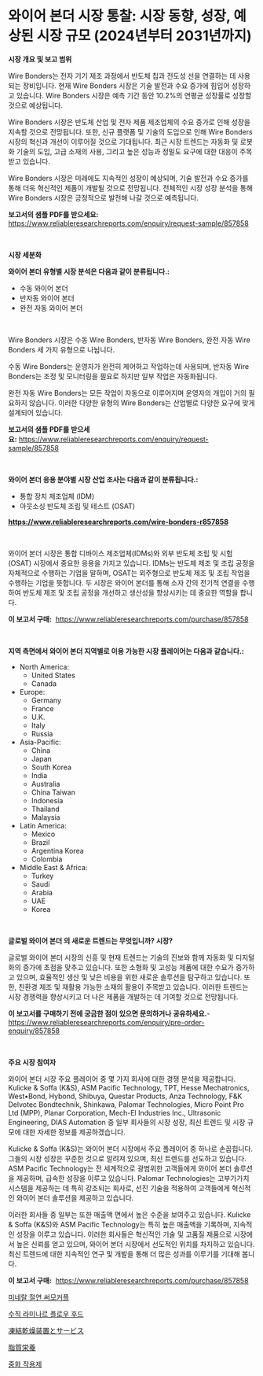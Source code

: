 <p><h1>와이어 본더 시장 통찰: 시장 동향, 성장, 예상된 시장 규모 (2024년부터 2031년까지)</h1></p><p><strong>시장 개요 및 보고 범위</strong></p>
<p><p>Wire Bonders는 전자 기기 제조 과정에서 반도체 칩과 전도성 선을 연결하는 데 사용되는 장비입니다. 현재 Wire Bonders 시장은 기술 발전과 수요 증가에 힘입어 성장하고 있습니다. Wire Bonders 시장은 예측 기간 동안 10.2%의 연평균 성장률로 성장할 것으로 예상됩니다.</p><p>Wire Bonders 시장은 반도체 산업 및 전자 제품 제조업체의 수요 증가로 인해 성장을 지속할 것으로 전망됩니다. 또한, 신규 플랫폼 및 기술의 도입으로 인해 Wire Bonders 시장의 혁신과 개선이 이루어질 것으로 기대됩니다. 최근 시장 트렌드는 자동화 및 로봇화 기술의 도입, 고급 소재의 사용, 그리고 높은 성능과 정밀도 요구에 대한 대응이 주목받고 있습니다.</p><p>Wire Bonders 시장은 미래에도 지속적인 성장이 예상되며, 기술 발전과 수요 증가를 통해 더욱 혁신적인 제품이 개발될 것으로 전망됩니다. 전체적인 시장 성장 분석을 통해 Wire Bonders 시장은 긍정적으로 발전해 나갈 것으로 예측됩니다.</p></p>
<p><strong>보고서의 샘플 PDF를 받으세요:</strong> <a href="https://www.reliableresearchreports.com/enquiry/request-sample/857858">https://www.reliableresearchreports.com/enquiry/request-sample/857858</a></p>
<p>&nbsp;</p>
<p><strong>시장 세분화</strong></p>
<p><strong>와이어 본더 유형별 시장 분석은 다음과 같이 분류됩니다.:</strong></p>
<p><ul><li>수동 와이어 본더</li><li>반자동 와이어 본더</li><li>완전 자동 와이어 본더</li></ul></p>
<p>&nbsp;</p>
<p><p>Wire Bonders 시장은 수동 Wire Bonders, 반자동 Wire Bonders, 완전 자동 Wire Bonders 세 가지 유형으로 나뉩니다. </p><p>수동 Wire Bonders는 운영자가 완전히 제어하고 작업하는데 사용되며, 반자동 Wire Bonders는 조정 및 모니터링을 필요로 하지만 일부 작업은 자동화됩니다. </p><p>완전 자동 Wire Bonders는 모든 작업이 자동으로 이루어지며 운영자의 개입이 거의 필요하지 않습니다. 이러한 다양한 유형의 Wire Bonders는 산업별로 다양한 요구에 맞게 설계되어 있습니다.</p></p>
<p><strong>보고서의 샘플 PDF를 받으세요:</strong>&nbsp;<a href="https://www.reliableresearchreports.com/enquiry/request-sample/857858">https://www.reliableresearchreports.com/enquiry/request-sample/857858</a></p>
<p>&nbsp;</p>
<p><strong> 와이어 본더 응용 분야별 시장 산업 조사는 다음과 같이 분류됩니다.:</strong></p>
<p><ul><li>통합 장치 제조업체 (IDM)</li><li>아웃소싱 반도체 조립 및 테스트 (OSAT)</li></ul></p>
<p><strong><a href="https://www.reliableresearchreports.com/wire-bonders-r857858">https://www.reliableresearchreports.com/wire-bonders-r857858</a></strong></p>
<p>&nbsp;</p>
<p><p>와이어 본더 시장은 통합 디바이스 제조업체(IDMs)와 외부 반도체 조립 및 시험(OSAT) 시장에서 중요한 응용을 가지고 있습니다. IDMs는 반도체 제조 및 조립 공정을 자체적으로 수행하는 기업을 말하며, OSAT는 외주형으로 반도체 제조 및 조립 작업을 수행하는 기업을 뜻합니다. 두 시장은 와이어 본더를 통해 소자 간의 전기적 연결을 수행하여 반도체 제조 및 조립 공정을 개선하고 생산성을 향상시키는 데 중요한 역할을 합니다.</p></p>
<p><strong>이 보고서 구매:</strong>&nbsp; <a href="https://www.reliableresearchreports.com/purchase/857858">https://www.reliableresearchreports.com/purchase/857858</a></p>
<p>&nbsp;</p>
<p><strong>지역 측면에서 와이어 본더 지역별로 이용 가능한 시장 플레이어는 다음과 같습니다.:</strong></p>
<p><ul>
    <li>
        North America:
        <ul>
            <li>United States</li>
            <li>Canada</li>
        </ul>
    </li>
    <li>
        Europe:
        <ul>
            <li>Germany</li>
            <li>France</li>
            <li>U.K.</li>
            <li>Italy</li>
            <li>Russia</li>
        </ul>
    </li>
    <li>
        Asia-Pacific:
        <ul>
            <li>China</li>
            <li>Japan</li>
            <li>South Korea</li>
            <li>India</li>
            <li>Australia</li>
            <li>China Taiwan</li>
            <li>Indonesia</li>
            <li>Thailand</li>
            <li>Malaysia</li>
        </ul>
    </li>
    <li>
        Latin America:
        <ul>
            <li>Mexico</li>
            <li>Brazil</li>
            <li>Argentina Korea</li>
            <li>Colombia</li>
        </ul>
    </li>
    <li>
        Middle East & Africa:
        <ul>
            <li>Turkey</li>
            <li>Saudi</li>
            <li>Arabia</li>
            <li>UAE</li>
            <li>Korea</li>
        </ul>
    </li>
    </ul></p>
<p>&nbsp;</p>
<p><strong>글로벌 와이어 본더 의 새로운 트렌드는 무엇입니까? 시장?</strong></p>
<p><p>글로벌 와이어 본더 시장의 신흥 및 현재 트렌드는 기술의 진보와 함께 자동화 및 디지털화의 증가에 초점을 맞추고 있습니다. 또한 소형화 및 고성능 제품에 대한 수요가 증가하고 있으며, 효율적인 생산 및 낮은 비용을 위한 새로운 솔루션을 탐구하고 있습니다. 또한, 친환경 제조 및 재활용 가능한 소재의 활용이 주목받고 있습니다. 이러한 트렌드는 시장 경쟁력을 향상시키고 더 나은 제품을 개발하는 데 기여할 것으로 전망됩니다.</p></p>
<p><strong>이 보고서를 구매하기 전에 궁금한 점이 있으면 문의하거나 공유하세요.</strong>- <a href="https://www.reliableresearchreports.com/enquiry/pre-order-enquiry/857858">https://www.reliableresearchreports.com/enquiry/pre-order-enquiry/857858</a></p>
<p>&nbsp;</p>
<p><strong>주요 시장 참여자</strong></p>
<p><p>와이어 본더 시장 주요 플레이어 중 몇 가지 회사에 대한 경쟁 분석을 제공합니다. Kulicke & Soffa (K&S), ASM Pacific Technology, TPT, Hesse Mechatronics, West•Bond, Hybond, Shibuya, Questar Products, Anza Technology, F&K Delvotec Bondtechnik, Shinkawa, Palomar Technologies, Micro Point Pro Ltd (MPP), Planar Corporation, Mech-El Industries Inc., Ultrasonic Engineering, DIAS Automation 중 일부 회사들의 시장 성장, 최신 트렌드 및 시장 규모에 대한 자세한 정보를 제공하겠습니다.</p><p>Kulicke & Soffa (K&S)는 와이어 본더 시장에서 주요 플레이어 중 하나로 손꼽힙니다. 그들의 시장 성장은 꾸준한 것으로 알려져 있으며, 최신 트렌드를 선도하고 있습니다. ASM Pacific Technology는 전 세계적으로 광범위한 고객들에게 와이어 본더 솔루션을 제공하며, 급속한 성장을 이루고 있습니다. Palomar Technologies는 고부가가치 시스템을 제공하는 데 특히 강조되는 회사로, 선진 기술을 적용하여 고객들에게 혁신적인 와이어 본더 솔루션을 제공하고 있습니다.</p><p>이러한 회사들 중 일부는 또한 매출액 면에서 높은 수준을 보여주고 있습니다. Kulicke & Soffa (K&S)와 ASM Pacific Technology는 특히 높은 매출액을 기록하며, 지속적인 성장을 이루고 있습니다. 이러한 회사들은 혁신적인 기술 및 고품질 제품으로 시장에서 높은 신뢰를 얻고 있으며, 와이어 본더 시장에서 선도적인 위치를 차지하고 있습니다. 최신 트렌드에 대한 지속적인 연구 및 개발을 통해 더 많은 성과를 이루기를 기대해 봅니다.</p></p>
<p><strong>이 보고서 구매:</strong>&nbsp;&nbsp;<a href="https://www.reliableresearchreports.com/purchase/857858">https://www.reliableresearchreports.com/purchase/857858</a></p>
<p><p><a href="https://github.com/CliftonFisher9067/Market-Research-Report-List-1/blob/main/751788419347.md">미네랄 절연 써모커플</a></p><p><a href="https://medium.com/@jomosley1999/%EC%88%98%EC%A7%81-%EB%9E%98%EB%AF%B8%EB%84%88-%ED%9D%90%EB%A6%84-%ED%9B%84%EB%93%9C-%EC%8B%9C%EC%9E%A5-%EC%8B%9C%EC%9E%A5-%EC%A0%90%EC%9C%A0%EC%9C%A8-%EC%8B%9C%EC%9E%A5-%EB%8F%99%ED%96%A5-%EB%B0%8F-%EB%AF%B8%EB%9E%98-%EC%84%B1%EC%9E%A5-%ED%83%90%EC%83%89-c156eebd558c">수직 라미나르 플로우 후드</a></p><p><a href="https://medium.com/@barrymundy88/%E5%87%8D%E7%B5%90%E4%B9%BE%E7%87%A5%E8%A3%85%E7%BD%AE%E3%81%A8%E3%82%B5%E3%83%BC%E3%83%93%E3%82%B9%E5%B8%82%E5%A0%B4-2031%E5%B9%B4%E3%81%BE%E3%81%A7%E3%81%AE%E6%88%90%E5%8A%9F%E3%81%97%E3%81%9F%E3%83%93%E3%82%B8%E3%83%8D%E3%82%B9%E6%88%A6%E7%95%A5%E3%81%AE%E9%8D%B5%E3%82%92%E4%BA%88%E6%B8%AC-d50b837a7eb6">凍結乾燥装置とサービス</a></p><p><a href="https://medium.com/@kathleencrooks2003/%E8%84%82%E8%B3%AA%E6%A0%84%E9%A4%8A%E5%B8%82%E5%A0%B4%E8%A6%8F%E6%A8%A1-%E5%B9%B4%E9%96%93%E6%88%90%E9%95%B7%E7%8E%87-%E3%83%88%E3%83%AC%E3%83%B3%E3%83%892024-2030-6137c559431e">脂質栄養</a></p><p><a href="https://medium.com/@kirby6567566/%EC%8B%A0%EA%B2%BD%EC%84%B1-%EC%9A%94%EC%9D%B8-%EC%8B%9C%EC%9E%A5-%EA%B7%9C%EB%AA%A8%EB%8A%94-%EA%B8%80%EB%A1%9C%EB%B2%8C-%EC%82%B0%EC%97%85%EC%97%90%EC%84%9C-%EC%B5%9C%EC%A0%81%EC%9D%98-%EB%A7%88%EC%BC%80%ED%8C%85-%EC%B1%84%EB%84%90%EC%9D%84-%EB%82%98%ED%83%80%EB%83%85%EB%8B%88%EB%8B%A4-9bbf6256543a">중화 작용제</a></p></p>